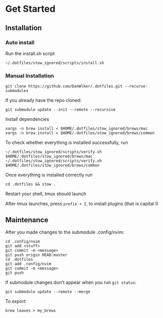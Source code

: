 # Get Started

## Installation

### Auto install

Run the install.sh script

```
~/.dotfiles/stow_ignored/scripts/install.sh
```

### Manual Installation

```
git clone https://github.com/DanWlker/.dotfiles.git --recurse-submodules
```

If you already have the repo cloned:

```
git submodule update --init --remote --recursive
```

Install dependencies

```
xargs -n brew install < $HOME/.dotfiles/stow_ignored/brews/mac
xargs -n brew install < $HOME/.dotfiles/stow_ignored/brews/common
```

To check whether everything is installed successfully, run

```
~/.dotfiles/stow_ignored/scripts/verify.sh $HOME/.dotfiles/stow_ignored/brews/mac
~/.dotfiles/stow_ignored/scripts/verify.sh $HOME/.dotfiles/stow_ignored/brews/common
```

Once everything is installed correctly run

```
cd .dotfiles && stow .
```

Restart your shell, tmux should launch

After tmux launches, press `prefix + I`, to install plugins (that is capital I)

## Maintenance

After you made changes to the submodule .config/nvim:

```
cd .config/nvim
git add <stuff>
git commit -m <message>
git push origin HEAD:master
cd .dotfiles
git add .config/nvim
git commit -m <message>
git push
```

If submodule changes don't appear when you run `git status`:

```
git submodule update --remote --merge
```

To export

```
brew leaves > my_brews
```
